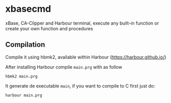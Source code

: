 # xbasecmd
xBase, CA-Clipper and Harbour terminal, execute any built-in function or create your own function and procedures

## Compilation
Compile it using hbmk2, available within Harbour (https://harbour.github.io/)

After installing Harbour compile `main.prg` with as follow
```
hbmk2 main.prg
```

It generate de executable `main`, if you want to compile to C first just do:
```
harbour main.prg
```

